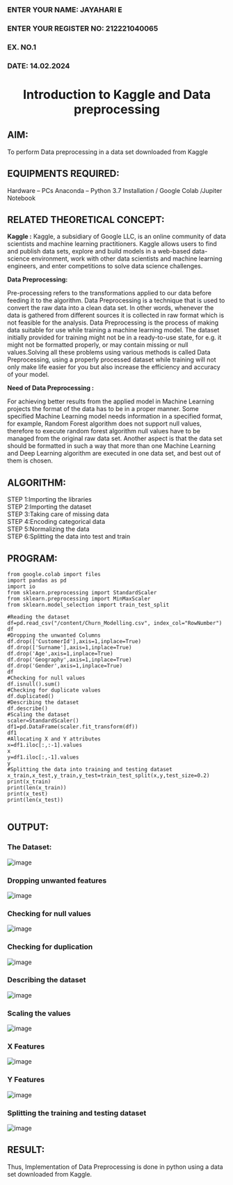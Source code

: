 <H3>ENTER YOUR NAME: JAYAHARI E</H3>
<H3>ENTER YOUR REGISTER NO: 212221040065</H3>
<H3>EX. NO.1</H3>
<H3>DATE: 14.02.2024</H3>
<H1 ALIGN =CENTER> Introduction to Kaggle and Data preprocessing</H1>

## AIM:

To perform Data preprocessing in a data set downloaded from Kaggle

## EQUIPMENTS REQUIRED:
Hardware – PCs
Anaconda – Python 3.7 Installation / Google Colab /Jupiter Notebook

## RELATED THEORETICAL CONCEPT:

**Kaggle :**
Kaggle, a subsidiary of Google LLC, is an online community of data scientists and machine learning practitioners. Kaggle allows users to find and publish data sets, explore and build models in a web-based data-science environment, work with other data scientists and machine learning engineers, and enter competitions to solve data science challenges.

**Data Preprocessing:**

Pre-processing refers to the transformations applied to our data before feeding it to the algorithm. Data Preprocessing is a technique that is used to convert the raw data into a clean data set. In other words, whenever the data is gathered from different sources it is collected in raw format which is not feasible for the analysis.
Data Preprocessing is the process of making data suitable for use while training a machine learning model. The dataset initially provided for training might not be in a ready-to-use state, for e.g. it might not be formatted properly, or may contain missing or null values.Solving all these problems using various methods is called Data Preprocessing, using a properly processed dataset while training will not only make life easier for you but also increase the efficiency and accuracy of your model.

**Need of Data Preprocessing :**

For achieving better results from the applied model in Machine Learning projects the format of the data has to be in a proper manner. Some specified Machine Learning model needs information in a specified format, for example, Random Forest algorithm does not support null values, therefore to execute random forest algorithm null values have to be managed from the original raw data set.
Another aspect is that the data set should be formatted in such a way that more than one Machine Learning and Deep Learning algorithm are executed in one data set, and best out of them is chosen.


## ALGORITHM:
STEP 1:Importing the libraries<BR>
STEP 2:Importing the dataset<BR>
STEP 3:Taking care of missing data<BR>
STEP 4:Encoding categorical data<BR>
STEP 5:Normalizing the data<BR>
STEP 6:Splitting the data into test and train<BR>

##  PROGRAM:
```
from google.colab import files
import pandas as pd
import io
from sklearn.preprocessing import StandardScaler
from sklearn.preprocessing import MinMaxScaler
from sklearn.model_selection import train_test_split

#Reading the dataset
df=pd.read_csv("/content/Churn_Modelling.csv", index_col="RowNumber")
df
#Dropping the unwanted Columns
df.drop(['CustomerId'],axis=1,inplace=True)
df.drop(['Surname'],axis=1,inplace=True)
df.drop('Age',axis=1,inplace=True)
df.drop('Geography',axis=1,inplace=True)
df.drop('Gender',axis=1,inplace=True)
df
#Checking for null values
df.isnull().sum()
#Checking for duplicate values
df.duplicated()
#Describing the dataset
df.describe()
#Scaling the dataset
scaler=StandardScaler()
df1=pd.DataFrame(scaler.fit_transform(df))
df1
#Allocating X and Y attributes
x=df1.iloc[:,:-1].values
x
y=df1.iloc[:,-1].values
y
#Splitting the data into training and testing dataset
x_train,x_test,y_train,y_test=train_test_split(x,y,test_size=0.2)
print(x_train)
print(len(x_train))
print(x_test)
print(len(x_test))


```


## OUTPUT:
### The Dataset:
![image](https://github.com/nithish143257/Ex-1-NN/assets/113762839/c64cf59c-3337-4e72-baf3-a7971bb763d8)
### Dropping unwanted features
![image](https://github.com/nithish143257/Ex-1-NN/assets/113762839/95b0e46e-2f11-4c11-9c04-2a0611ba4a3d)
### Checking for null values
![image](https://github.com/nithish143257/Ex-1-NN/assets/113762839/04383aee-13c4-4b99-856f-e3406774837e)
### Checking for duplication
![image](https://github.com/nithish143257/Ex-1-NN/assets/113762839/19b2247f-1dd3-4870-a58c-dae2c6032797)
### Describing the dataset
![image](https://github.com/nithish143257/Ex-1-NN/assets/113762839/cce905a0-9214-4d0d-96a8-7f8eb4a54a51)
### Scaling the values
![image](https://github.com/nithish143257/Ex-1-NN/assets/113762839/c85d9637-07c5-4e7f-9fcc-efc532f213c3)
### X Features
![image](https://github.com/nithish143257/Ex-1-NN/assets/113762839/ed9df820-b7b4-498e-9faa-5eb74bf03bbc)
### Y Features
![image](https://github.com/nithish143257/Ex-1-NN/assets/113762839/2c0d4f55-3fb0-4c96-91f8-320e9aa8c6f3)
### Splitting the training and testing dataset
![image](https://github.com/nithish143257/Ex-1-NN/assets/113762839/8f5abe47-1525-492b-bd78-f6378c272c44)









## RESULT:
Thus, Implementation of Data Preprocessing is done in python  using a data set downloaded from Kaggle.


